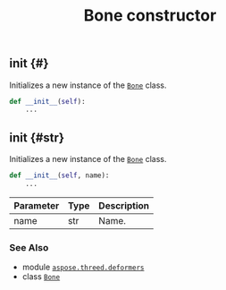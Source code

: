 ﻿---
title: Bone constructor
second_title: Aspose.3D for Python via .NET API References
description: 
type: docs
weight: 10
url: /aspose.threed.deformers/bone/__init__/
is_root: false
---

## __init__ {#}

Initializes a new instance of the [`Bone`](/3d/python-net/aspose.threed.deformers/bone) class.



```python
def __init__(self):
    ...
```




## __init__ {#str}

Initializes a new instance of the [`Bone`](/3d/python-net/aspose.threed.deformers/bone) class.



```python
def __init__(self, name):
    ...
```


| Parameter | Type | Description |
| :- | :- | :- |
| name | str | Name. |



### See Also
* module [`aspose.threed.deformers`](../../)
* class [`Bone`](/3d/python-net/aspose.threed.deformers/bone)
